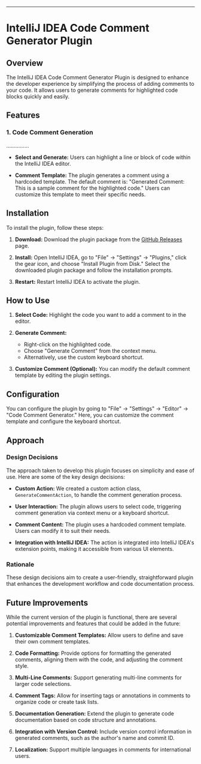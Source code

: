 ---

# IntelliJ IDEA Code Comment Generator Plugin

## Overview

The IntelliJ IDEA Code Comment Generator Plugin is designed to enhance the developer experience by simplifying the process of adding comments to your code. It allows users to generate comments for highlighted code blocks quickly and easily.

## Features

### 1. Code Comment Generation

……………

- **Select and Generate:** Users can highlight a line or block of code within the IntelliJ IDEA editor.

- **Comment Template:** The plugin generates a comment using a hardcoded template. The default comment is: "Generated Comment: This is a sample comment for the highlighted code." Users can customize this template to meet their specific needs.


## Installation

To install the plugin, follow these steps:

1. **Download:** Download the plugin package from the [GitHub Releases](https://github.com/srijan2000/CommentGenPlugin.git) page.

2. **Install:** Open IntelliJ IDEA, go to "File" -> "Settings" -> "Plugins," click the gear icon, and choose "Install Plugin from Disk." Select the downloaded plugin package and follow the installation prompts.

3. **Restart:** Restart IntelliJ IDEA to activate the plugin.

## How to Use

1. **Select Code:** Highlight the code you want to add a comment to in the editor.

2. **Generate Comment:**
   - Right-click on the highlighted code.
   - Choose "Generate Comment" from the context menu.
   - Alternatively, use the custom keyboard shortcut.

3. **Customize Comment (Optional):** You can modify the default comment template by editing the plugin settings.

## Configuration

You can configure the plugin by going to "File" -> "Settings" -> "Editor" -> "Code Comment Generator." Here, you can customize the comment template and configure the keyboard shortcut.

## Approach

### Design Decisions

The approach taken to develop this plugin focuses on simplicity and ease of use. Here are some of the key design decisions:

- **Custom Action:** We created a custom action class, `GenerateCommentAction`, to handle the comment generation process.

- **User Interaction:** The plugin allows users to select code, triggering comment generation via context menu or a keyboard shortcut.

- **Comment Content:** The plugin uses a hardcoded comment template. Users can modify it to suit their needs.

- **Integration with IntelliJ IDEA:** The action is integrated into IntelliJ IDEA's extension points, making it accessible from various UI elements.

### Rationale

These design decisions aim to create a user-friendly, straightforward plugin that enhances the development workflow and code documentation process.

## Future Improvements

While the current version of the plugin is functional, there are several potential improvements and features that could be added in the future:

1. **Customizable Comment Templates:** Allow users to define and save their own comment templates.

2. **Code Formatting:** Provide options for formatting the generated comments, aligning them with the code, and adjusting the comment style.

3. **Multi-Line Comments:** Support generating multi-line comments for larger code selections.

4. **Comment Tags:** Allow for inserting tags or annotations in comments to organize code or create task lists.

5. **Documentation Generation:** Extend the plugin to generate code documentation based on code structure and annotations.

6. **Integration with Version Control:** Include version control information in generated comments, such as the author's name and commit ID.

7. **Localization:** Support multiple languages in comments for international users.



